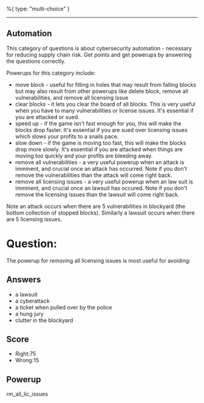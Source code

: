 %{
 type: "multi-choice"
}

---
## Automation

This category of questions is
about cybersecurity automation - necessary for reducing supply chain risk.
Get points and get powerups
by answering the questions correctly.

Powerups for this category include:
- move block - useful for filling in holes that may result from falling blocks but may also result from other powerups like delete block, remove all vulnerabilities, and remove all licensing issue
- clear blocks - it lets you clear the board of all blocks. This is very useful when you have to
many vulnerabilities or license issues. It's essential if you are attacked or sued.
- speed up - if the game isn't fast enough for you, this will make the blocks drop faster. It's essential if you are sued over licensing issues which slows your profits to a snails pace.
- slow down - if the game is moving too fast, this will make the blocks drop more slowly. It's essential if you are attacked when things are moving too quickly and your profits are bleeding away.
- remove all vulnerabilities - a very useful powerup when an attack is imminent, and crucial once an attack has occurred. Note if you don't remove the vulnerabilities than the attack will come right back.
- remove all licensing issues  - a very useful powerup when an law suit is imminent, and crucial once an lawsuit has occured. Note if you don't remove the licensing issues than the lawsuit will come right back.

Note an attack occurs when there are 5 vulnerabilities in blockyard
(the bottom collection of stopped blocks).
Similarly a lawsuit occurs when there are 5 licensing issues.

# Question:
The powerup for removing all licensing issues is most useful for avoiding:

## Answers
- a lawsuit
- a cyberattack
- a ticket when pulled over by the police
- a hung jury
- clutter in the blockyard

## Score
- Right:75
- Wrong:15

## Powerup
rm_all_lic_issues
